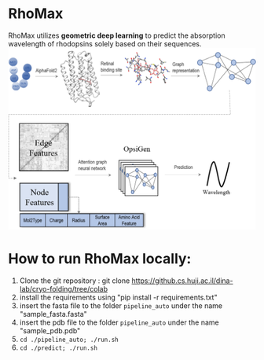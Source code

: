 # RhoMax

RhoMax utilizes **geometric deep learning** to predict the absorption wavelength of rhodopsins solely based on their sequences.
![Main Figure](Images/main_figure.png)

# How to run RhoMax locally:
1. Clone the git repository : git clone https://github.cs.huji.ac.il/dina-lab/cryo-folding/tree/colab
2. install the requirements using "pip install -r requirements.txt"
3. insert the fasta file to the folder `pipeline_auto` under the name "sample_fasta.fasta"
4. insert the pdb file to the folder `pipeline_auto` under the name "sample_pdb.pdb"
5. `cd ./pipeline_auto; ./run.sh`
6. `cd ./predict; ./run.sh`


